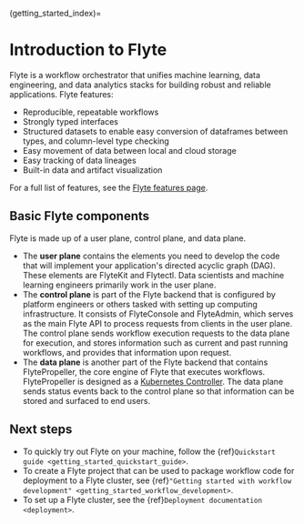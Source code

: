 (getting_started_index)=

# Introduction to Flyte

Flyte is a workflow orchestrator that unifies machine learning, data engineering, and data analytics stacks for building robust and reliable applications. Flyte features:
* Reproducible, repeatable workflows
* Strongly typed interfaces
* Structured datasets to enable easy conversion of dataframes between types, and column-level type checking
* Easy movement of data between local and cloud storage
* Easy tracking of data lineages
* Built-in data and artifact visualization

For a full list of features, see the [Flyte features page](flyte-website:features).

## Basic Flyte components

Flyte is made up of a user plane, control plane, and data plane.
* The **user plane** contains the elements you need to develop the code that will implement your application's directed acyclic graph (DAG). These elements are FlyteKit and Flytectl. Data scientists and machine learning engineers primarily work in the user plane.
* The **control plane** is part of the Flyte backend that is configured by platform engineers or others tasked with setting up computing infrastructure. It consists of FlyteConsole and FlyteAdmin, which serves as the main Flyte API to process requests from clients in the user plane. The control plane sends workflow execution requests to the data plane for execution, and stores information such as current and past running workflows, and provides that information upon request.
* The **data plane** is another part of the Flyte backend that contains FlytePropeller, the core engine of Flyte that executes workflows. FlytePropeller is designed as a [Kubernetes Controller](kubernetes-docs:concepts/architecture/controller/). The data plane sends status events back to the control plane so that information can be stored and surfaced to end users.

## Next steps

* To quickly try out Flyte on your machine, follow the {ref}`Quickstart guide <getting_started_quickstart_guide>`.
* To create a Flyte project that can be used to package workflow code for deployment to a Flyte cluster, see {ref}`"Getting started with workflow development" <getting_started_workflow_development>`.
* To set up a Flyte cluster, see the {ref}`Deployment documentation <deployment>`.
